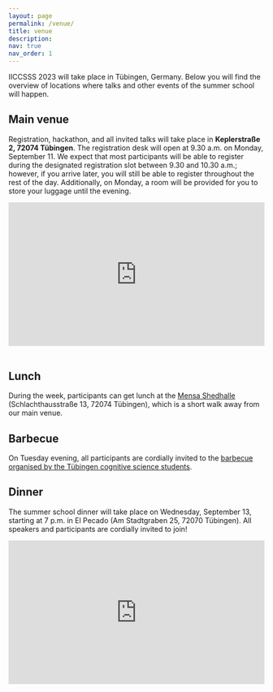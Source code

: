 ```yaml
---
layout: page
permalink: /venue/
title: venue
description: 
nav: true
nav_order: 1
---
```


<style>
	.map-container {
		position: relative;
		padding-bottom: 56.25%;
		height: 0;
		overflow: hidden;
	}

	.map-container iframe {
		position: absolute;
		top: 0;
		left: 0;
		width: 100%;
		height: 100%;
	}
</style>

IICCSSS 2023 will take place in Tübingen, Germany. Below you will find the overview of locations where talks and other events of the summer school will happen.

## Main venue

Registration, hackathon, and all invited talks will take place in **Keplerstraße 2, 72074 Tübingen**. The registration desk will open at 9.30 a.m. on Monday, September 11. We expect that most participants will be able to register during the designated registration slot between 9.30 and 10.30 a.m.; however, if you arrive later, you will still be able to register throughout the rest of the day. Additionally, on Monday, a room will be provided for you to store your luggage until the evening.

<div class="row">
    <div class="col-lg-7 col-sm-7 m-auto">
        <div class="map-container">
            <iframe src="https://www.google.com/maps/embed?pb=!1m18!1m12!1m3!1d2642.3576401971595!2d9.061312912700666!3d48.52637747116924!2m3!1f0!2f0!3f0!3m2!1i1024!2i768!4f13.1!3m3!1m2!1s0x4799e5326ef479eb%3A0x1eacda7ea3b31d89!2sKeplerstra%C3%9Fe%202%2C%2072074%20T%C3%BCbingen!5e0!3m2!1sen!2sde!4v1693320588618!5m2!1sen!2sde" width="600" height="450" style="border:0;" allowfullscreen="" loading="lazy" referrerpolicy="no-referrer-when-downgrade"></iframe>
        </div>
    </div>
</div>
<br>

## Lunch

During the week, participants can get lunch at the [Mensa Shedhalle](https://www.my-stuwe.de/en/refectory/refectory-shedhalle/) (Schlachthausstraße 13, 72074 Tübingen), which is a short walk away from our main venue.

## Barbecue

On Tuesday evening, all participants are cordially invited to the [barbecue organised by the Tübingen cognitive science students](/news/BBQ/).

## Dinner

The summer school dinner will take place on Wednesday, September 13, starting at 7 p.m. in El Pecado (Am Stadtgraben 25, 72070 Tübingen). All speakers and participants are cordially invited to join!

<div class="row">
    <div class="col-lg-7 col-sm-7 m-auto">
        <div class="map-container">
            <iframe src="https://www.google.com/maps/embed?pb=!1m14!1m8!1m3!1d2642.5358120266114!2d9.0525905!3d48.5229625!3m2!1i1024!2i768!4f13.1!3m3!1m2!1s0x4799fad4a6acd4af%3A0xc8e117de0931d1f4!2sEl%20Pecado!5e0!3m2!1sen!2sde!4v1693320522262!5m2!1sen!2sde" width="600" height="450" style="border:0;" allowfullscreen="" loading="lazy" referrerpolicy="no-referrer-when-downgrade"></iframe>
        </div>
    </div>
</div>
<br>